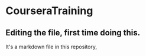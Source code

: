 # CourseraTraining
## Editing the file, first time doing this.
It's a markdown file in this repository,
